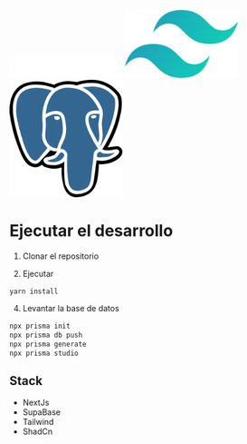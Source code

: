 <p align="center">
<div>
  <img src="./public/readme/Next.js_wordmark_dark.svg" width="200" alt="Next Logo" />
  <img src="./public/readme/tailwindcss.svg" width="200" alt="Tailwind Logo" />
  <img src="./public/readme/postgresql.svg" width="200" alt="postgres Logo" />

</div>
</p>



# Ejecutar el desarrollo

1. Clonar el repositorio

2. Ejecutar
```
yarn install
```


4. Levantar la base de datos
```
npx prisma init
npx prisma db push
npx prisma generate
npx prisma studio
```


## Stack
* NextJs
* SupaBase
* Tailwind
* ShadCn
